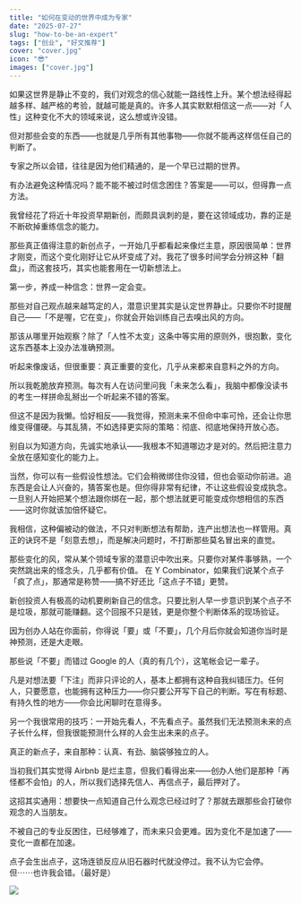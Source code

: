 ```yaml
---
title: "如何在变动的世界中成为专家"
date: "2025-07-27"
slug: "how-to-be-an-expert"
tags: ["创业", "好文推荐"]
cover: "cover.jpg"
icon: "😎"
images: ["cover.jpg"]
---
```

如果这世界是静止不变的，我们对观念的信心就能一路线性上升。某个想法经得起越多样、越严格的考验，就越可能是真的。许多人其实默默相信这一点——对「人性」这种变化不大的领域来说，这么想或许没错。



但对那些会变的东西——也就是几乎所有其他事物——你就不能再这样信任自己的判断了。



专家之所以会错，往往是因为他们精通的，是一个早已过期的世界。



有办法避免这种情况吗？能不能不被过时信念困住？答案是——可以，但得靠一点方法。



我曾经花了将近十年投资早期新创，而颇具讽刺的是，要在这领域成功，靠的正是不断砍掉重练信念的能力。



那些真正值得注意的新创点子，一开始几乎都看起来像烂主意，原因很简单：世界才刚变，而这个变化刚好让它从坏变成了对。我花了很多时间学会分辨这种「翻盘」，而这套技巧，其实也能套用在一切新想法上。



第一步，养成一种信念：世界一定会变。



那些对自己观点越来越笃定的人，潜意识里其实是认定世界静止。只要你不时提醒自己——「不是喔，它在变」，你就会开始训练自己去嗅出风的方向。



那该从哪里开始观察？除了「人性不太变」这条中等实用的原则外，很抱歉，变化这东西基本上没办法准确预测。



听起来像废话，但很重要：真正重要的变化，几乎从来都来自意料之外的方向。



所以我乾脆放弃预测。每次有人在访问里问我「未来怎么看」，我脑中都像没读书的考生一样拼命乱掰出一个听起来不错的答案。



但这不是因为我懒。恰好相反——我觉得，预测未来不但命中率可怜，还会让你思维变得僵硬。与其乱猜，不如选择更实际的策略：彻底、彻底地保持开放心态。



别自以为知道方向，先诚实地承认——我根本不知道哪边才是对的。然后把注意力全放在感知变化的能力上。



当然，你可以有一些假设性想法。它们会稍微绑住你没错，但也会驱动你前进。追东西是会让人兴奋的，猜答案也是。但你得非常有纪律，不让这些假设变成执念。
一旦别人开始把某个想法跟你绑在一起，那个想法就更可能变成你想相信的东西——这时你就该加倍怀疑它。



我相信，这种偏被动的做法，不只对判断想法有帮助，连产出想法也一样管用。真正的诀窍不是「刻意去想」，而是解决问题时，不打断那些莫名冒出来的直觉。



那些变化的风，常从某个领域专家的潜意识中吹出来。只要你对某件事够熟，一个突然跳出来的怪念头，几乎都有价值。
在 Y Combinator，如果我们说某个点子「疯了点」，那通常是称赞——搞不好还比「这点子不错」更赞。



新创投资人有极高的动机要刷新自己的信念。只要比别人早一步意识到某个点子不是垃圾，那就可能赚翻。这个回报不只是钱，更是你整个判断体系的现场验证。



因为创办人站在你面前，你得说「要」或「不要」，几个月后你就会知道你当时是神预测，还是大走眼。



那些说「不要」而错过 Google 的人（真的有几个），这笔帐会记一辈子。



凡是对想法要「下注」而非只评论的人，基本上都拥有这种自我纠错压力。任何人，只要愿意，也能拥有这种压力——你只要公开写下自己的判断。写在有标题、有持久性的地方——你会比闲聊时在意得多。



另一个我很常用的技巧：一开始先看人，不先看点子。虽然我们无法预测未来的点子长什么样，但我很能预测什么样的人会生出未来的点子。



真正的新点子，来自那种：认真、有劲、脑袋够独立的人。



当初我们其实觉得 Airbnb 是烂主意，但我们看得出来——创办人他们是那种「再怪都不会怕」的人，所以我们选择先信人、再信点子，最后押对了。



这招其实通用：想要快一点知道自己什么观念已经过时了？那就去跟那些会打破你观念的人当朋友。



不被自己的专业反困住，已经够难了，而未来只会更难。因为变化不是加速了——变化一直都在加速。



点子会生出点子，这场连锁反应从旧石器时代就没停过。我不认为它会停。
但⋯⋯也许我会错。（最好是）




![](https://prod-files-secure.s3.us-west-2.amazonaws.com/112d0858-5090-4d34-a606-b75eb8d65fd2/46476355-9cf3-4e99-9b7a-3531bc426380/1000202064.png?X-Amz-Algorithm=AWS4-HMAC-SHA256&X-Amz-Content-Sha256=UNSIGNED-PAYLOAD&X-Amz-Credential=ASIAZI2LB4663A4W2W6U%2F20250919%2Fus-west-2%2Fs3%2Faws4_request&X-Amz-Date=20250919T093212Z&X-Amz-Expires=3600&X-Amz-Security-Token=IQoJb3JpZ2luX2VjEFUaCXVzLXdlc3QtMiJIMEYCIQDtWxuqEU2GH8tSNRLpOXF1lgqcsA6%2FZ4npUX7bgtKaIQIhAOuJJOmu%2FbucFadd%2BgZ4MDAyfx6fp1KhlmwCWb5SQ2okKogECM7%2F%2F%2F%2F%2F%2F%2F%2F%2F%2FwEQABoMNjM3NDIzMTgzODA1IgzCrURJFdyqOtpovoYq3APKe8E9PkGFSMlTkqpobKU2NiOpLVAeLLI5HWHsG8whvPOPC83S0ktcDoUzphZ5EMUcJyBnWumKpnttwk6OqLNh3mZFb6ITjtCzn0SMp4JnanbRBCJH%2BsbALZfqqgvLs9WNkOCmfW7oxjQw5BRGM7jKLTqq67skYNNifohmpIFiz0E%2BjM4gAqViY1q4sAhLTuYoW1Duq45yI1gl1HiANNnsSy6furKradGt6rTFGlNLfAvE%2Bolxr4Q7VyEz0YqFlGqcTvEKQPvvGKw6klBdwZSAtpFnx94kFUO7EvKmxgPE6AcL2fuB4hjfS5t98pgFkDWUAINWCpjQ108cvYLmHsev3YGUozxCEVOjCOOzr8FulOIxmcdLj2pyQtDRBIwyDCKsITs3%2FBBBM1OmyjM3DQ5FqcRK7Hst1NYmHp5QdpR1cQ76bHf2W5bP0FLsrrgxhNQHdSDedZK3M1OxXJtY7hYI2bplcWsi6Q11%2Ffbl0X%2B%2F5dyOu%2BvS8mPdVl9YZyOlLiMeAlZkEANojYViXIBVKh5Am7yQz7tt3aYykTuS78a7BKl6qccS1tVpE24Px5FYV3pEowGQzgfefMhrOz1%2B5fIllOVXwg%2FXURsJhS08413aq2nIaulBRWl%2FdFR7TDC0u7PGBjqkAf%2F5bx6stX3wXmHEzk3FT81TWzX%2F%2BOv6Lhlm0Amlk7kuehrJC9vNIj79y0%2BP1L01ySNcqh1DgjIjhi2OBba%2F4BK7lru%2FTJIZ2cWu1PlHcK2TtIwuHQWWDsA%2BrESr%2FBRAAqOhDlNFDmtH9ybFJ15m6r0Qy3W7hp2Q7HrEtvUODfm9u8PktlZo0SPVEVHadsE3kD7IVoOSCAtAC2L4PX9eZh6NFao%2B&X-Amz-Signature=32c00a5bea2d2686c623a07acef46512df74e69c5c661534f3adfd4e929a2eec&X-Amz-SignedHeaders=host&x-amz-checksum-mode=ENABLED&x-id=GetObject)

